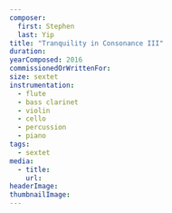 ```yaml
---
composer:
  first: Stephen
  last: Yip
title: "Tranquility in Consonance III"
duration:
yearComposed: 2016
commissionedOrWrittenFor:
size: sextet
instrumentation:
  - flute
  - bass clarinet
  - violin
  - cello
  - percussion
  - piano
tags:
  - sextet
media:
  - title:
    url:
headerImage:
thumbnailImage:
---
```

